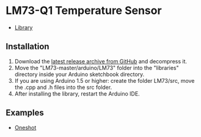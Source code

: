 # LM73-Q1 Temperature Sensor #

* [Library](https://github.com/zkemble/LM73)

## Installation ##

1. Download the [latest release archive from GitHub](https://github.com/zkemble/LM73/archive/master.zip) and decompress it.
2. Move the "LM73-master/arduino/LM73" folder into the "libraries" directory inside your Arduino sketchbook directory.
3. If you are using Arduino 1.5 or higher: create the folder LM73/src, move the .cpp and .h files into the src folder.
4. After installing the library, restart the Arduino IDE.

## Examples ##

* [Oneshot](./oneshot/oneshot.ino)
